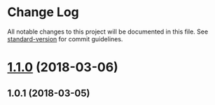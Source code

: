 # Change Log

All notable changes to this project will be documented in this file. See [standard-version](https://github.com/conventional-changelog/standard-version) for commit guidelines.

<a name="1.1.0"></a>
# [1.1.0](https://github.com/antongolub/reqresnext/compare/v1.0.1...v1.1.0) (2018-03-06)



<a name="1.0.1"></a>
## 1.0.1 (2018-03-05)
